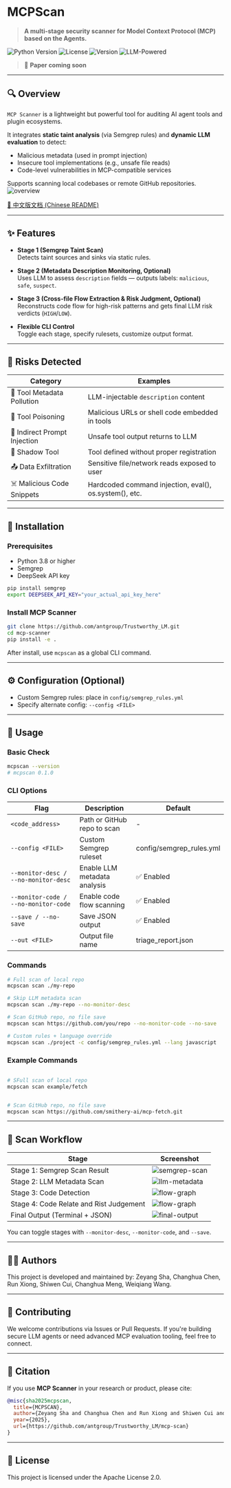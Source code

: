 # MCPScan

> **A multi-stage security scanner for Model Context Protocol (MCP) based on the Agents.**

![Python Version](https://img.shields.io/badge/python-3.8%2B-blue)
![License](https://img.shields.io/badge/license-Apache%202.0-green)
![Version](https://img.shields.io/badge/version-0.0.0-orange)
![LLM-Powered](https://img.shields.io/badge/LLM-DeepSeek-yellow)

> 📝 **Paper coming soon**

---

## 🔍 Overview

`MCP Scanner` is a lightweight but powerful tool for auditing AI agent tools and plugin ecosystems.

It integrates **static taint analysis** (via Semgrep rules) and **dynamic LLM evaluation** to detect:
- Malicious metadata (used in prompt injection)
- Insecure tool implementations (e.g., unsafe file reads)
- Code-level vulnerabilities in MCP-compatible services

Supports scanning local codebases or remote GitHub repositories.
![overview](image/overview.png)

[📄 中文版文档 (Chinese README)](README_CN.md)

---

## ✨ Features

+ **Stage 1 (Semgrep Taint Scan)**  
  Detects taint sources and sinks via static rules.

+ **Stage 2 (Metadata Description Monitoring, Optional)**  
  Uses LLM to assess `description` fields — outputs labels: `malicious`, `safe`, `suspect`.

+ **Stage 3 (Cross-file Flow Extraction & Risk Judgment, Optional)**  
  Reconstructs code flow for high-risk patterns and gets final LLM risk verdicts (`HIGH`/`LOW`).

+ **Flexible CLI Control**  
  Toggle each stage, specify rulesets, customize output format.

---

## 🧠 Risks Detected

| Category | Examples |
|----------|----------|
| 🧬 Tool Metadata Pollution | LLM-injectable `description` content |
| 🧪 Tool Poisoning | Malicious URLs or shell code embedded in tools |
| 🔁 Indirect Prompt Injection | Unsafe tool output returns to LLM |
| 🧰 Shadow Tool | Tool defined without proper registration |
| 📤 Data Exfiltration | Sensitive file/network reads exposed to user |
| ☠️ Malicious Code Snippets | Hardcoded command injection, eval(), os.system(), etc. |

---

## 🧰 Installation

### Prerequisites

+ Python 3.8 or higher
+ Semgrep
+ DeepSeek API key

```bash
pip install semgrep
export DEEPSEEK_API_KEY="your_actual_api_key_here"
```

### Install MCP Scanner

```bash
git clone https://github.com/antgroup/Trustworthy_LM.git
cd mcp-scanner
pip install -e .
```

After install, use `mcpscan` as a global CLI command.

---

## ⚙️ Configuration (Optional)

+ Custom Semgrep rules: place in `config/semgrep_rules.yml`
+ Specify alternate config: `--config <FILE>`

---

## 🚀 Usage

### Basic Check
```bash
mcpscan --version
# mcpscan 0.1.0
```

### CLI Options

| Flag | Description | Default |
|------|-------------|---------|
| `<code_address>` | Path or GitHub repo to scan | - |
| `--config <FILE>` | Custom Semgrep ruleset | config/semgrep_rules.yml |
| `--monitor-desc / --no-monitor-desc` | Enable LLM metadata analysis | ✅ Enabled |
| `--monitor-code / --no-monitor-code` | Enable code flow scanning | ✅ Enabled |
| `--save / --no-save` | Save JSON output | ✅ Enabled |
| `--out <FILE>` | Output file name | triage_report.json |

### Commands
```bash
# Full scan of local repo
mcpscan scan ./my-repo

# Skip LLM metadata scan
mcpscan scan ./my-repo --no-monitor-desc

# Scan GitHub repo, no file save
mcpscan scan https://github.com/you/repo --no-monitor-code --no-save

# Custom rules + language override
mcpscan scan ./project -c config/semgrep_rules.yml --lang javascript
```

### Example Commands
```bash

# SFull scan of local repo
mcpscan scan example/fetch


# Scan GitHub repo, no file save
mcpscan scan https://github.com/smithery-ai/mcp-fetch.git


```

---

## 🧭 Scan Workflow

| Stage | Screenshot |
|-------|------------|
| Stage 1: Semgrep Scan Result | ![semgrep-scan](image/semgrep.png) |
| Stage 2: LLM Metadata Scan | ![llm-metadata](image/metadata_scan.png) |
| Stage 3: Code Detection | ![flow-graph](image/code_detection.png) |
| Stage 4: Code Relate and Rist Judgement | ![flow-graph](image/code_relate.png) |
| Final Output (Terminal + JSON) | ![final-output](image/result.png) |


You can toggle stages with `--monitor-desc`, `--monitor-code`, and `--save`.

---

## 👨‍💻 Authors

This project is developed and maintained by:
Zeyang Sha, Changhua Chen, Run Xiong, Shiwen Cui, Changhua Meng, Weiqiang Wang.

---

## 🤝 Contributing

We welcome contributions via Issues or Pull Requests.
If you're building secure LLM agents or need advanced MCP evaluation tooling, feel free to connect.

---

## 📄 Citation

If you use **MCP Scanner** in your research or product, please cite:

```bibtex
@misc{sha2025mcpscan,
  title={MCPSCAN},
  author={Zeyang Sha and Changhua Chen and Run Xiong and Shiwen Cui and Changhua Meng and Weiqiang Wang},
  year={2025},
  url={https://github.com/antgroup/Trustworthy_LM/mcp-scan}
}
```

---

## 📜 License

This project is licensed under the Apache License 2.0.
